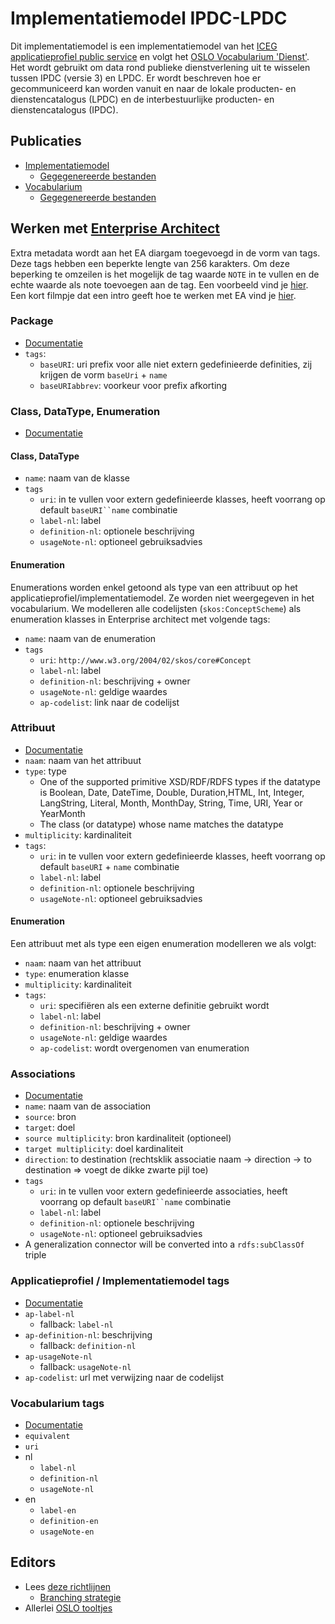 # Implementatiemodel IPDC-LPDC

Dit implementatiemodel is een implementatiemodel van
het [ICEG applicatieprofiel public service](https://belgif.github.io/thematic/models/public%20services/index_en.html)
en volgt het [OSLO Vocabularium 'Dienst'](https://data.vlaanderen.be/ns/dienst). Het wordt gebruikt om data
rond publieke dienstverlening uit te wisselen tussen IPDC (versie 3) en LPDC. Er wordt beschreven hoe er gecommuniceerd
kan worden vanuit en naar de
lokale producten- en dienstencatalogus (LPDC) en de interbestuurlijke producten- en dienstencatalogus (IPDC).

## Publicaties

- [Implementatiemodel](https://productencatalogus.data.vlaanderen.be/doc/implementatiemodel/ipdc-lpdc/)
    - [Gegegenereerde bestanden](https://github.com/Informatievlaanderen/data.vlaanderen.be-generated/tree/production/doc/implementatiemodel/ipdc-lpdc)
- [Vocabularium](https://productencatalogus.data.vlaanderen.be/ns/ipdc-lpdc/)
    - [Gegegenereerde bestanden](https://github.com/Informatievlaanderen/data.vlaanderen.be-generated/tree/production/ns/ipdc-lpdc)

## Werken met [Enterprise Architect](https://github.com/Informatievlaanderen/OSLO-EA-to-RDF)

Extra metadata wordt aan het EA diargam toegevoegd in de vorm van tags. Deze tags hebben een beperkte lengte van 256
karakters. Om deze beperking te omzeilen is het mogelijk de tag waarde `NOTE` in te vullen en de echte waarde als note
toevoegen aan de tag. Een voorbeeld vind
je [hier](https://github.com/Informatievlaanderen/OSLO-EA-to-RDF/blob/multilingual/Example.md). Een kort filmpje dat een
intro geeft hoe te werken met EA vind
je [hier](https://vlaamseoverheid.sharepoint.com/:v:/r/sites/informatie_vlaanderen/afdeling_informatiekanalen/MBPWP/PMBPWP_InformerenOpMaat/Enterprise%20Architect/Enterprise%20Architect%20uitlegske.mov?csf=1&web=1&e=JaXlmu).

### Package

- [Documentatie](https://github.com/Informatievlaanderen/OSLO-EA-to-RDF?tab=readme-ov-file#package)
- `tags`:
    - `baseURI`: uri prefix voor alle niet extern gedefinieerde definities, zij krijgen de vorm `baseUri` + `name`
    - `baseURIabbrev`: voorkeur voor prefix afkorting

### Class, DataType, Enumeration

- [Documentatie](https://github.com/Informatievlaanderen/OSLO-EA-to-RDF?tab=readme-ov-file#class-datatype--enumeration)

#### Class, DataType

- `name`: naam van de klasse
- `tags`
    - `uri`: in te vullen voor extern gedefinieerde klasses, heeft voorrang op default `baseURI``name` combinatie
    - `label-nl`: label
    - `definition-nl`: optionele beschrijving
    - `usageNote-nl`: optioneel gebruiksadvies

#### Enumeration

Enumerations worden enkel getoond als type van een attribuut op het applicatieprofiel/implementatiemodel. Ze worden niet
weergegeven in het vocabularium.
We modelleren alle codelijsten (`skos:ConceptScheme`) als enumeration klasses in Enterprise architect met volgende tags:

- `name`: naam van de enumeration
- `tags`
    - `uri`: `http://www.w3.org/2004/02/skos/core#Concept`
    - `label-nl`: label
    - `definition-nl`: beschrijving + owner
    - `usageNote-nl`: geldige waardes
    - `ap-codelist`: link naar de codelijst

### Attribuut

- [Documentatie](https://github.com/Informatievlaanderen/OSLO-EA-to-RDF?tab=readme-ov-file#attribute)
- `naam`: naam van het attribuut
- `type`: type
  - One of the supported primitive XSD/RDF/RDFS types if the datatype is Boolean, Date, DateTime, Double,
      Duration,HTML, Int, Integer, LangString, Literal, Month, MonthDay, String, Time, URI, Year or YearMonth
  - The class (or datatype) whose name matches the datatype
- `multiplicity`: kardinaliteit 
- `tags`:
  - `uri`: in te vullen voor extern gedefinieerde klasses, heeft voorrang op default `baseURI` + `name` combinatie
  - `label-nl`: label
  - `definition-nl`: optionele beschrijving
  - `usageNote-nl`: optioneel gebruiksadvies

#### Enumeration

Een attribuut met als type een eigen enumeration modelleren we als volgt:

- `naam`: naam van het attribuut
- `type`: enumeration klasse
- `multiplicity`: kardinaliteit
- `tags`:
    - `uri`: specifiëren als een externe definitie gebruikt wordt
    - `label-nl`: label
    - `definition-nl`: beschrijving + owner
    - `usageNote-nl`: geldige waardes
    - `ap-codelist`: wordt overgenomen van enumeration

### Associations

- [Documentatie](https://github.com/Informatievlaanderen/OSLO-EA-to-RDF?tab=readme-ov-file#connector)
- `name`: naam van de association
- `source`: bron
- `target`: doel
- `source multiplicity`: bron kardinaliteit (optioneel)
- `target multiplicity`: doel kardinaliteit
- `direction`: to destination (rechtsklik associatie naam -> direction -> to destination => voegt de dikke zwarte pijl toe)
- `tags`
    - `uri`: in te vullen voor extern gedefinieerde associaties, heeft voorrang op default `baseURI``name` combinatie
    - `label-nl`: label
    - `definition-nl`: optionele beschrijving
    - `usageNote-nl`: optioneel gebruiksadvies
- A generalization connector will be converted into a `rdfs:subClassOf` triple

### Applicatieprofiel / Implementatiemodel tags

- [Documentatie](https://github.com/Informatievlaanderen/OSLO-EA-to-RDF/blob/multilingual/OSLO-configuration.md#application-profile-terms)
- `ap-label-nl`
    - fallback: `label-nl`
- `ap-definition-nl`: beschrijving
    - fallback: `definition-nl`
- `ap-usageNote-nl`
    - fallback: `usageNote-nl`
- `ap-codelist`: url met verwijzing naar de codelijst

### Vocabularium tags

- [Documentatie](https://github.com/Informatievlaanderen/OSLO-EA-to-RDF/blob/multilingual/OSLO-configuration.md#core-vocabulary-terms)
- `equivalent`
- `uri`
- nl
    - `label-nl`
    - `definition-nl`
    - `usageNote-nl`
- en
    - `label-en`
    - `definition-en`
    - `usageNote-en`

## Editors

- Lees [deze richtlijnen](https://github.com/Informatievlaanderen/OSLO-toolchain/blob/master/doc-user/README.md)
    - [Branching strategie](https://github.com/Informatievlaanderen/OSLO-toolchain/blob/master/doc-user/thema-repo-versiecontrole.md)
- Allerlei [OSLO tooltjes](https://github.com/Informatievlaanderen/OSLO-allerleiTooltjes/blob/master/README.md)
